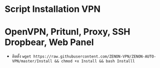 # Script Installation VPN
# OpenVPN, Pritunl, Proxy, SSH Dropbear, Web Panel

- ติดตั้ง
`wget https://raw.githubusercontent.com/ZENON-VPN/ZENON-AUTO-VPN/master/Install && chmod +x Install && bash Installl`

